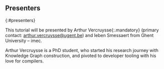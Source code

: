 ## Presenters
{:#presenters}

This tutorial will be presented by Arthur Vercruysse{:.mandatory} (primary contact: [arthur.vercruysse@ugent.be](mailto:arthur.vercruysse@ugent.be)) and Ieben Smessaert from Ghent University – imec.

Arthur Vercruysse is a PhD student, who started his research journey with Knowledge Graph construction, and pivoted to developer tooling with his love for compilers.

